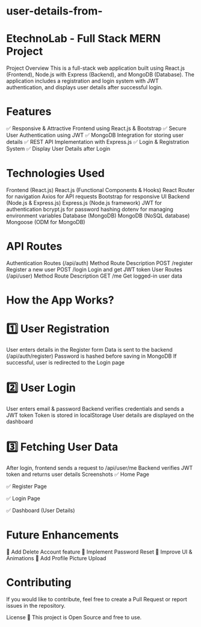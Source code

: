 # user-details-from-

# EtechnoLab - Full Stack MERN Project
Project Overview
This is a full-stack web application built using React.js (Frontend), Node.js with Express (Backend), and MongoDB (Database). The application includes a registration and login system with JWT authentication, and displays user details after successful login.

# Features
✅ Responsive & Attractive Frontend using React.js & Bootstrap
✅ Secure User Authentication using JWT
✅ MongoDB Integration for storing user details
✅ REST API Implementation with Express.js
✅ Login & Registration System
✅ Display User Details after Login

# Technologies Used
Frontend (React.js)
React.js (Functional Components & Hooks)
React Router for navigation
Axios for API requests
Bootstrap for responsive UI
Backend (Node.js & Express.js)
Express.js (Node.js framework)
JWT for authentication
bcrypt.js for password hashing
dotenv for managing environment variables
Database (MongoDB)
MongoDB (NoSQL database)
Mongoose (ODM for MongoDB)


# API Routes
Authentication Routes (/api/auth)
Method	Route	Description
POST	/register	Register a new user
POST	/login	Login and get JWT token
User Routes (/api/user)
Method	Route	Description
GET	/me	Get logged-in user data

# How the App Works?
# 1️⃣ User Registration
User enters details in the Register form
Data is sent to the backend (/api/auth/register)
Password is hashed before saving in MongoDB
If successful, user is redirected to the Login page

# 2️⃣ User Login
User enters email & password
Backend verifies credentials and sends a JWT token
Token is stored in localStorage
User details are displayed on the dashboard

# 3️⃣ Fetching User Data
After login, frontend sends a request to /api/user/me
Backend verifies JWT token and returns user details
Screenshots
✅ Home Page

✅ Register Page

✅ Login Page

✅ Dashboard (User Details)

# Future Enhancements
🚀 Add Delete Account feature
🚀 Implement Password Reset
🚀 Improve UI & Animations
🚀 Add Profile Picture Upload

# Contributing
If you would like to contribute, feel free to create a Pull Request or report issues in the repository.

License
📜 This project is Open Source and free to use.

